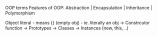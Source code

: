 
OOP terms
Features of OOP:
Abstraction | Encapsulation | Inheritance | Polymorphism

Object literal - means {} (empty obj) - ie. literally an obj
-> Constrcutor function
-> Prototypes
-> Classes
-> Instances (new, this, ..)